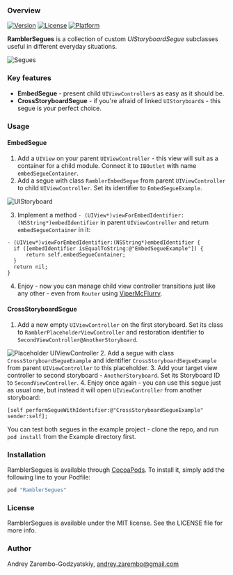 ### Overview

[![Version](https://img.shields.io/cocoapods/v/RamblerSegues.svg?style=flat)](http://cocoapods.org/pods/RamblerSegues)
[![License](https://img.shields.io/cocoapods/l/RamblerSegues.svg?style=flat)](http://cocoapods.org/pods/RamblerSegues)
[![Platform](https://img.shields.io/cocoapods/p/RamblerSegues.svg?style=flat)](http://cocoapods.org/pods/RamblerSegues)

**RamblerSegues** is a collection of custom *UIStoryboardSegue* subclasses useful in different everyday situations.

![Segues](http://i.imgur.com/9Ta9XPk.jpg)

### Key features

- **EmbedSegue** - present child `UIViewController`s as easy as it should be.
- **CrossStoryboardSegue** - if you're afraid of linked `UIStoryboard`s - this segue is your perfect choice.

### Usage

#### EmbedSegue

1. Add a `UIView` on your parent `UIViewController` - this view will suit as a container for a child module. Connect it to `IBOutlet` with name `embedSegueContainer`.
2. Add a segue with class `RamblerEmbedSegue` from parent `UIViewController` to child `UIViewController`. Set its identifier to `EmbedSegueExample`.

  ![UIStoryboard](https://i.imgur.com/MEb5Q4Y.png)

3. Implement a method `- (UIView*)viewForEmbedIdentifier:(NSString*)embedIdentifier` in parent `UIViewController` and return `embedSegueContainer` in it:

  ```objc
  - (UIView*)viewForEmbedIdentifier:(NSString*)embedIdentifier {
    if ([embedIdentifier isEqualToString:@"EmbedSegueExample"]) {
        return self.embedSegueContainer;
    }
    return nil;
  }
  ```
4. Enjoy - now you can manage child view controller transitions just like any other - even from `Router` using [ViperMcFlurry](https://github.com/rambler-ios/ViperMcFlurry).

#### CrossStoryboardSegue

1. Add a new empty `UIViewController` on the first storyboard. Set its class to `RamblerPlaceholderViewController` and restoration identifier to `SecondViewController@AnotherStoryboard`.

  ![Placeholder UIViewController](https://i.imgur.com/xIhn5Oj.png)
2. Add a segue with class `CrossStoryboardSegueExample` and identifier `CrossStoryboardSegueExample` from parent `UIViewController` to this placeholder.
3. Add your target view controller to second storyboard - `AnotherStoryboard`. Set its Storyboard ID to `SecondViewController`.
4. Enjoy once again - you can use this segue just as usual one, but instead it will open `UIViewController` from another storyboard:

  ```objc
  [self performSegueWithIdentifier:@"CrossStoryboardSegueExample" sender:self];
  ```

You can test both segues in the example project - clone the repo, and run `pod install` from the Example directory first.

### Installation

RamblerSegues is available through [CocoaPods](http://cocoapods.org). To install it, simply add the following line to your Podfile:

```ruby
pod "RamblerSegues"
```

### License

RamblerSegues is available under the MIT license. See the LICENSE file for more info.

### Author

Andrey Zarembo-Godzyatskiy, andrey.zarembo@gmail.com
